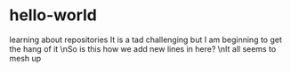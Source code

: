 # hello-world
learning about repositories
It is a tad challenging but I am beginning to get the hang of it
\nSo is this how we add new lines in here?
\nIt all seems to mesh up
